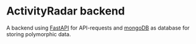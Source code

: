# ActivityRadar backend
A backend using [FastAPI](https://github.com/tiangolo/fastapi) for API-requests and [mongoDB](https://www.mongodb.com/) as database for storing polymorphic data.
